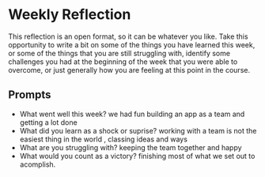 # Weekly Reflection
This reflection is an open format, so it can be whatever you like. Take this opportunity to write a bit on some of the things you have learned this week, or some of the things that you are still struggling with, identify some challenges you had at the beginning of the week that you were able to overcome, or just generally how you are feeling at this point in the course.

## Prompts
- What went well this week?
we had fun building an app as a team and getting a lot done 
- What did you learn as a shock or suprise?
working with a team is not the easiest thing in the world , classing ideas and ways 
- What are you struggling with?
keeping the team together and happy 
- What would you count as a victory?
finishing most of what we set out to acomplish.